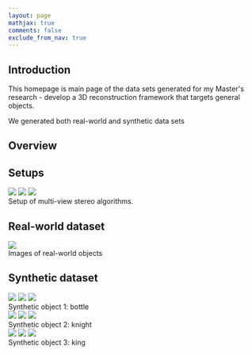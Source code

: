 ```yaml
---
layout: page
mathjax: true
comments: false
exclude_from_nav: true
---
```


## Introduction
This homepage is main page of the data sets generated for my Master's research - develop a 3D reconstruction framework that targets general objects.

We generated both real-world and synthetic data sets

## Overview


## Setups
<div class="imgmul3">
<img src="assets/setup/mvs_setup.jpg" style="border:none;">
<img src="assets/setup/ps_setup.jpg" style="border:none;">
<img src="assets/setup/sl_setup.jpg" style="border:none;">
<div class="thecap">Setup of multi-view stereo algorithms.</div>
</div>

## Real-world dataset
<div class="imgcap">
<img src="assets/dataset_overview/real_world_dataset.png" style="border:none;">
<div class="thecap">Images of real-world objects</div>
</div>


## Synthetic dataset
<div class="imgmul3">
<img src="assets/dataset_overview/bottle_mvs.jpg" style="border:none;">
<img src="assets/dataset_overview/bottle_ps.jpg" style="border:none;">
<img src="assets/dataset_overview/bottle_sl.jpg" style="border:none;">
<div class="thecap">Synthetic object 1: bottle</div>
</div>

<div class="imgmul3">
<img src="assets/dataset_overview/knight_mvs.jpg" style="border:none;">
<img src="assets/dataset_overview/knight_ps.jpg" style="border:none;">
<img src="assets/dataset_overview/knight_sl.jpg" style="border:none;">
<div class="thecap">Synthetic object 2: knight</div>
</div>

<div class="imgmul3">
<img src="assets/dataset_overview/king_mvs.jpg" style="border:none;">
<img src="assets/dataset_overview/king_ps.jpg" style="border:none;">
<img src="assets/dataset_overview/king_sl.jpg" style="border:none;">
<div class="thecap">Synthetic object 3: king</div>
</div>

